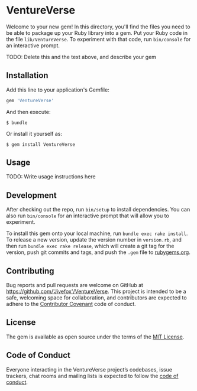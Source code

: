 # VentureVerse

Welcome to your new gem! In this directory, you'll find the files you need to be able to package up your Ruby library into a gem. Put your Ruby code in the file `lib/VentureVerse`. To experiment with that code, run `bin/console` for an interactive prompt.

TODO: Delete this and the text above, and describe your gem

## Installation

Add this line to your application's Gemfile:

```ruby
gem 'VentureVerse'
```

And then execute:

    $ bundle

Or install it yourself as:

    $ gem install VentureVerse

## Usage

TODO: Write usage instructions here

## Development

After checking out the repo, run `bin/setup` to install dependencies. You can also run `bin/console` for an interactive prompt that will allow you to experiment.

To install this gem onto your local machine, run `bundle exec rake install`. To release a new version, update the version number in `version.rb`, and then run `bundle exec rake release`, which will create a git tag for the version, push git commits and tags, and push the `.gem` file to [rubygems.org](https://rubygems.org).

## Contributing

Bug reports and pull requests are welcome on GitHub at https://github.com/'Jivefox'/VentureVerse. This project is intended to be a safe, welcoming space for collaboration, and contributors are expected to adhere to the [Contributor Covenant](http://contributor-covenant.org) code of conduct.

## License

The gem is available as open source under the terms of the [MIT License](https://opensource.org/licenses/MIT).

## Code of Conduct

Everyone interacting in the VentureVerse project’s codebases, issue trackers, chat rooms and mailing lists is expected to follow the [code of conduct](https://github.com/'Jivefox'/VentureVerse/blob/master/CODE_OF_CONDUCT.md).
